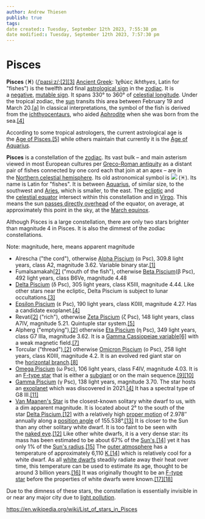 ```yaml
---
author: Andrew Thiesen
publish: true 
tags:
date created:: Tuesday, September 12th 2023, 7:55:38 pm
date modified:: Tuesday, September 12th 2023, 7:57:30 pm
---
```

# Pisces

**Pisces** (**♓︎**) ([/ˈpaɪsiːz/](https://en.wikipedia.org/wiki/Help:IPA/English "Help:IPA/English");[[2]](https://en.wikipedia.org/wiki/Pisces_(astrology)#cite_note-FOOTNOTEOxford_University_Press-2)[[3]](https://en.wikipedia.org/wiki/Pisces_(astrology)#cite_note-FOOTNOTEO'SheaEllsworthLocke19204638-3) [Ancient Greek](https://en.wikipedia.org/wiki/Ancient_Greek_language "Ancient Greek language"): Ἰχθύες _Ikhthyes_, Latin for "fishes") is the twelfth and final [astrological sign](https://en.wikipedia.org/wiki/Astrological_sign "Astrological sign") in the [zodiac](https://en.wikipedia.org/wiki/Zodiac "Zodiac"). It is a [negative](https://en.wikipedia.org/wiki/Negative_sign_(astrology) "Negative sign (astrology)"), [mutable sign](https://en.wikipedia.org/wiki/Mutable_sign "Mutable sign"). It spans 330° to 360° of [celestial longitude](https://en.wikipedia.org/wiki/Celestial_longitude "Celestial longitude"). Under the tropical zodiac, the [sun](https://en.wikipedia.org/wiki/Sun_(astrology) "Sun (astrology)") transits this area between February 19 and March 20.[[a]](https://en.wikipedia.org/wiki/Pisces_(astrology)#cite_note-dates-4) In classical interpretations, the symbol of the fish is derived from the [ichthyocentaurs](https://en.wikipedia.org/wiki/Ichthyocentaurs "Ichthyocentaurs"), who aided [Aphrodite](https://en.wikipedia.org/wiki/Aphrodite "Aphrodite") when she was born from the sea.[[4]](https://en.wikipedia.org/wiki/Pisces_(astrology)#cite_note-FOOTNOTEAtsma2017-5)

According to some tropical astrologers, the current astrological age is the [Age of Pisces](https://en.wikipedia.org/wiki/Age_of_Pisces "Age of Pisces"),[[5]](https://en.wikipedia.org/wiki/Pisces_(astrology)#cite_note-6) while others maintain that currently it is the [Age of Aquarius](https://en.wikipedia.org/wiki/Age_of_Aquarius "Age of Aquarius").

**Pisces** is a constellation of the [zodiac](https://en.wikipedia.org/wiki/Zodiac "Zodiac"). Its vast bulk – and main asterism viewed in most European cultures per [Greco-Roman antiquity](https://en.wikipedia.org/wiki/Greco-Roman_antiquity "Greco-Roman antiquity") as a distant pair of fishes connected by one cord each that join at an apex – are in the [Northern celestial hemisphere](https://en.wikipedia.org/wiki/Northern_celestial_hemisphere "Northern celestial hemisphere"). Its old astronomical symbol is [![](https://upload.wikimedia.org/wikipedia/commons/thumb/2/21/Pisces_symbol_%28fixed_width%29.svg/20px-Pisces_symbol_%28fixed_width%29.svg.png)](https://en.wikipedia.org/wiki/File:Pisces_symbol_(fixed_width).svg) (♓︎). Its name is Latin for "fishes". It is between [Aquarius](https://en.wikipedia.org/wiki/Aquarius_(constellation) "Aquarius (constellation)"), of similar size, to the southwest and [Aries](https://en.wikipedia.org/wiki/Aries_(constellation) "Aries (constellation)"), which is smaller, to the east. The [ecliptic](https://en.wikipedia.org/wiki/Ecliptic "Ecliptic") and the [celestial equator](https://en.wikipedia.org/wiki/Celestial_equator "Celestial equator") intersect within this constellation and in [Virgo](https://en.wikipedia.org/wiki/Virgo_(constellation) "Virgo (constellation)"). This means the sun [passes directly overhead](https://en.wikipedia.org/wiki/Subsolar_point "Subsolar point") of the equator, on average, at approximately this point in the sky, at the [March equinox](https://en.wikipedia.org/wiki/March_equinox "March equinox").

Although Pisces is a large constellation, there are only two stars brighter than magnitude 4 in Pisces. It is also the dimmest of the zodiac constellations.

Note: magnitude, here, means apparent magnitude

- Alrescha ("the cord"), otherwise [Alpha Piscium](https://en.wikipedia.org/wiki/Alpha_Piscium "Alpha Piscium") (α Psc), 309.8 light years, class A2, magnitude 3.62. Variable binary star.[[1]](https://en.wikipedia.org/wiki/Pisces_(constellation)#cite_note-wraight2011-1)
- Fumalsamakah[[2]](https://en.wikipedia.org/wiki/Pisces_(constellation)#cite_note-IAU-LSN-2) ("mouth of the fish"), otherwise [Beta Piscium](https://en.wikipedia.org/wiki/Beta_Piscium "Beta Piscium")(β Psc), 492 light years, class B6Ve, magnitude 4.48
- [Delta Piscium](https://en.wikipedia.org/wiki/Delta_Piscium "Delta Piscium") (δ Psc), 305 light years, class K5III, magnitude 4.44. Like other stars near the ecliptic, Delta Piscium is subject to lunar occultations.[[3]](https://en.wikipedia.org/wiki/Pisces_(constellation)#cite_note-Meyer1995-3)
- [Epsilon Piscium](https://en.wikipedia.org/wiki/Epsilon_Piscium "Epsilon Piscium") (ε Psc), 190 light years, class K0III, magnitude 4.27. Has a candidate exoplanet.[[4]](https://en.wikipedia.org/wiki/Pisces_(constellation)#cite_note-Teng2021-4)
- Revati[[2]](https://en.wikipedia.org/wiki/Pisces_(constellation)#cite_note-IAU-LSN-2) ("rich"), otherwise [Zeta Piscium](https://en.wikipedia.org/wiki/Zeta_Piscium "Zeta Piscium") (ζ Psc), 148 light years, class A7IV, magnitude 5.21. Quintuple star system.[[5]](https://en.wikipedia.org/wiki/Pisces_(constellation)#cite_note-RevatiEggleton2008-5)
- Alpherg ("emptying"),[[2]](https://en.wikipedia.org/wiki/Pisces_(constellation)#cite_note-IAU-LSN-2) otherwise [Eta Piscium](https://en.wikipedia.org/wiki/Eta_Piscium "Eta Piscium") (η Psc), 349 light years, class G7 IIIa, magnitude 3.62. It is a [Gamma Cassiopeiae variable](https://en.wikipedia.org/wiki/Gamma_Cassiopeiae_variable "Gamma Cassiopeiae variable")[[6]](https://en.wikipedia.org/wiki/Pisces_(constellation)#cite_note-Cvetkovic2010-6) with a weak magnetic field.[[7]](https://en.wikipedia.org/wiki/Pisces_(constellation)#cite_note-Auriere2015-7)
- Torcular ("thread"),[[2]](https://en.wikipedia.org/wiki/Pisces_(constellation)#cite_note-IAU-LSN-2) otherwise [Omicron Piscium](https://en.wikipedia.org/wiki/Omicron_Piscium "Omicron Piscium") (ο Psc), 258 light years, class K0III, magnitude 4.2. It is an evolved red giant star on the [horizontal branch](https://en.wikipedia.org/wiki/Horizontal_branch "Horizontal branch").[[8]](https://en.wikipedia.org/wiki/Pisces_(constellation)#cite_note-Reffert2015-8)
- [Omega Piscium](https://en.wikipedia.org/wiki/Omega_Piscium "Omega Piscium") (ω Psc), 106 light years, class F4IV, magnitude 4.03. It is an [F-type star](https://en.wikipedia.org/wiki/F-type_star "F-type star") that is either a [subgiant](https://en.wikipedia.org/wiki/Subgiant "Subgiant") or on the main sequence.[[9]](https://en.wikipedia.org/wiki/Pisces_(constellation)#cite_note-abt2009-9)[[10]](https://en.wikipedia.org/wiki/Pisces_(constellation)#cite_note-Griffin1960-10)
- [Gamma Piscium](https://en.wikipedia.org/wiki/Gamma_Piscium "Gamma Piscium") (γ Psc), 138 light years, magnitude 3.70. The star hosts an [exoplanet](https://en.wikipedia.org/wiki/Exoplanet "Exoplanet") which was discovered in 2021.[[4]](https://en.wikipedia.org/wiki/Pisces_(constellation)#cite_note-Teng2021-4) It has a spectral type of G8 III.[[11]](https://en.wikipedia.org/wiki/Pisces_(constellation)#cite_note-Baines2018-11)
- [Van Maanen's Star](https://en.wikipedia.org/wiki/Van_Maanen%27s_Star "Van Maanen's Star") is the closest-known solitary white dwarf to us, with a dim apparent magnitude. It is located about 2° to the south of the star [Delta Piscium](https://en.wikipedia.org/wiki/Delta_Piscium "Delta Piscium"),[[12]](https://en.wikipedia.org/wiki/Pisces_(constellation)#cite_note-burham1978-12) with a relatively high [proper motion](https://en.wikipedia.org/wiki/Proper_motion "Proper motion") of 2.978″ annually along a [position angle](https://en.wikipedia.org/wiki/Position_angle "Position angle") of 155.538°.[[13]](https://en.wikipedia.org/wiki/Pisces_(constellation)#cite_note-aj147_6_129-13) It is closer to the Sun than any other solitary white dwarf. It is too faint to be seen with the [naked eye](https://en.wikipedia.org/wiki/Naked_eye "Naked eye").[[12]](https://en.wikipedia.org/wiki/Pisces_(constellation)#cite_note-burham1978-12) Like other white dwarfs, it is a very dense star: its mass has been estimated to be about 67% of the [Sun's](https://en.wikipedia.org/wiki/Solar_mass "Solar mass"),[[14]](https://en.wikipedia.org/wiki/Pisces_(constellation)#cite_note-Limoges2015-14) yet it has only 1% of the [Sun's radius](https://en.wikipedia.org/wiki/Solar_radius "Solar radius").[[15]](https://en.wikipedia.org/wiki/Pisces_(constellation)#cite_note-ApJS199_2_29-15) The [outer atmosphere](https://en.wikipedia.org/wiki/Stellar_atmosphere "Stellar atmosphere") has a temperature of approximately 6,110 [K](https://en.wikipedia.org/wiki/Kelvin "Kelvin"),[[14]](https://en.wikipedia.org/wiki/Pisces_(constellation)#cite_note-Limoges2015-14) which is relatively cool for a white dwarf. As all [white dwarfs](https://en.wikipedia.org/wiki/White_dwarf "White dwarf") steadily radiate away their heat over time, this temperature can be used to estimate its age, thought to be around 3 billion years.[[16]](https://en.wikipedia.org/wiki/Pisces_(constellation)#cite_note-aj138_6_1681-16) It was originally thought to be an [F-type star](https://en.wikipedia.org/wiki/F-type_star "F-type star") before the properties of white dwarfs were known.[[17]](https://en.wikipedia.org/wiki/Pisces_(constellation)#cite_note-Holberg2009-17)[[18]](https://en.wikipedia.org/wiki/Pisces_(constellation)#cite_note-van_maanen-18)

Due to the dimness of these stars, the constellation is essentially invisible in or near any major city due to [light pollution](https://en.wikipedia.org/wiki/Light_pollution "Light pollution").

<https://en.wikipedia.org/wiki/List_of_stars_in_Pisces>
